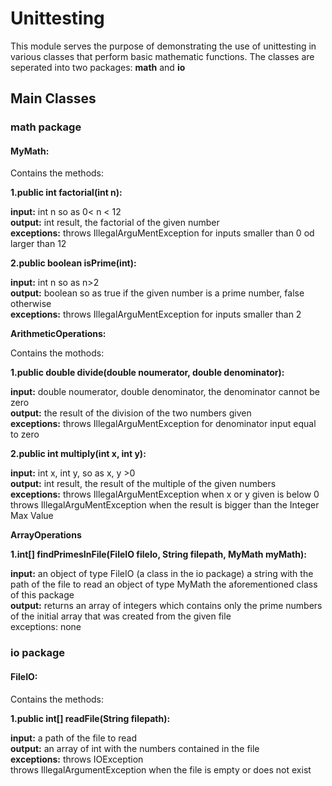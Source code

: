 # Unittesting

This module serves the purpose of demonstrating the use of unittesting in various classes that perform basic mathematic functions.
The classes are seperated into two packages: **math** and **io**

## Main Classes  

### math package 

#### MyMath: 

Contains the methods:

**1.public int factorial(int n):**

**input:** int n so as 0< n < 12  
**output:** int result, the factorial of the given number   
**exceptions:** throws IllegalArguMentException for inputs smaller than 0 od larger than 12  

**2.public boolean isPrime(int):** 

**input:** int n so as n>2  
**output:** boolean so as true if the given number is a prime number, false otherwise  
**exceptions:** throws IllegalArguMentException for inputs smaller than 2  

**ArithmeticOperations:** 

Contains the mothods:


**1.public double divide(double noumerator, double denominator):**

**input:** double noumerator, double denominator, the denominator cannot be zero  
**output:** the result of the division of the two numbers given  
**exceptions:** throws IllegalArguMentException for denominator input equal to zero  


**2.public int multiply(int x, int y):**

**input:** int x, int y, so as x, y >0   
**output:** int result, the result of the multiple of the given numbers   
**exceptions:** throws IllegalArguMentException when x or y given is below 0    
           throws IllegalArguMentException when the result is bigger than the Integer Max Value

**ArrayOperations**

**1.int[] findPrimesInFile(FileIO fileIo, String filepath, MyMath myMath):**

**input:** an object of type FileIO (a class in the io package)
       a string with the path of the file to read 
       an object of type MyMath the aforementioned class of this package  
**output:** returns an array of integers which contains only the prime numbers of the initial array that was created from the given file     
exceptions: none 



### io package

#### FileIO:

Contains the methods:

**1.public int[] readFile(String filepath):**  

**input:** a path of the file to read   
**output:** an array of int with the numbers contained in the file   
**exceptions:** throws IOException    
                throws IllegalArgumentException when the file is empty or does not exist


